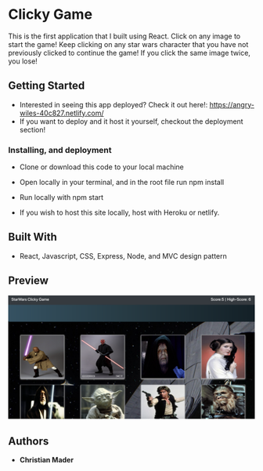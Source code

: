 # Clicky Game 

This is the first application that I built using React. Click on any image to start the game! Keep clicking on any star wars character that you have not previously clicked to continue the game! If you click the same image twice, you lose! 

## Getting Started

* Interested in seeing this app deployed? Check it out here!: https://angry-wiles-40c827.netlify.com/
* If you want to deploy and it host it yourself, checkout the deployment section!

### Installing, and deployment

* Clone or download this code to your local machine

* Open locally in your terminal, and in the root file run npm install

* Run locally with npm start

* If you wish to host this site locally, host with Heroku or netlify. 


## Built With

* React, Javascript, CSS,  Express, Node, and MVC design pattern 

## Preview

![Friend Finder](src/images/demo.png)


## Authors

* **Christian Mader** 

